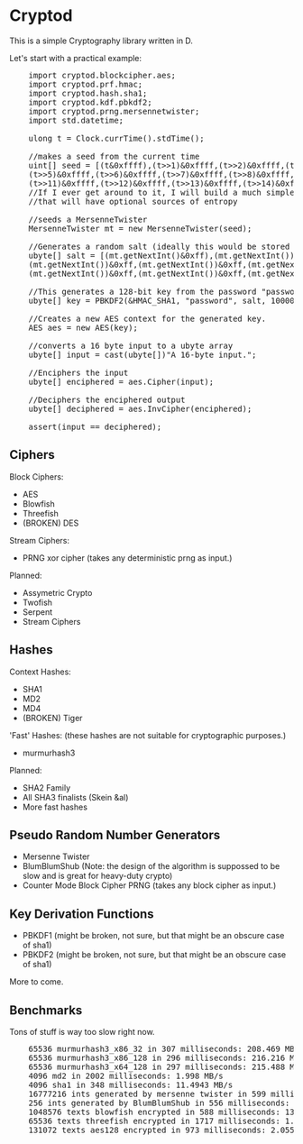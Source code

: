 Cryptod
=======

This is a simple Cryptography library written in D.

Let's start with a practical example:

<pre>
	import cryptod.blockcipher.aes;
	import cryptod.prf.hmac;
	import cryptod.hash.sha1;
	import cryptod.kdf.pbkdf2;
	import cryptod.prng.mersennetwister;
	import std.datetime;
	
	ulong t = Clock.currTime().stdTime();
	
	//makes a seed from the current time
	uint[] seed = [(t&0xffff),(t>>1)&0xffff,(t>>2)&0xffff,(t>>3)&0xffff,(t>>4)&0xffff,
	(t>>5)&0xffff,(t>>6)&0xffff,(t>>7)&0xffff,(t>>8)&0xffff,(t>>9)&0xffff,(t>>10)&0xffff,
	(t>>11)&0xffff,(t>>12)&0xffff,(t>>13)&0xffff,(t>>14)&0xffff,(t>>15)&0xffff];
	//If I ever get around to it, I will build a much simpler seeding interface 
	//that will have optional sources of entropy
	
	//seeds a MersenneTwister
	MersenneTwister mt = new MersenneTwister(seed);
	
	//Generates a random salt (ideally this would be stored in a database after generating.
	ubyte[] salt = [(mt.getNextInt()&0xff),(mt.getNextInt())&0xff,(mt.getNextInt())&0xff,
	(mt.getNextInt())&0xff,(mt.getNextInt())&0xff,(mt.getNextInt())&0xff,
	(mt.getNextInt())&0xff,(mt.getNextInt())&0xff,(mt.getNextInt())&0xff];
	
	//This generates a 128-bit key from the password "password" using a 10,000 iteration PBKDF2 function.
	ubyte[] key = PBKDF2(&HMAC_SHA1, "password", salt, 10000, 16); 
	
	//Creates a new AES context for the generated key.
	AES aes = new AES(key);
	
	//converts a 16 byte input to a ubyte array
	ubyte[] input = cast(ubyte[])"A 16-byte input.";
	
	//Enciphers the input
	ubyte[] enciphered = aes.Cipher(input);
	
	//Deciphers the enciphered output
	ubyte[] deciphered = aes.InvCipher(enciphered);
	
	assert(input == deciphered);
</pre>

Ciphers
-------

Block Ciphers:
 * AES
 * Blowfish
 * Threefish
 * (BROKEN) DES
 
Stream Ciphers:
 * PRNG xor cipher (takes any deterministic prng as input.)
 
Planned:
 * Assymetric Crypto
 * Twofish
 * Serpent
 * Stream Ciphers
 
Hashes
------

Context Hashes:
 * SHA1
 * MD2
 * MD4
 * (BROKEN) Tiger
 
'Fast' Hashes: (these hashes are not suitable for cryptographic purposes.)
 * murmurhash3
 
Planned:
 * SHA2 Family
 * All SHA3 finalists (Skein &al)
 * More fast hashes

Pseudo Random Number Generators
-------------------------------
 * Mersenne Twister
 * BlumBlumShub (Note: the design of the algorithm is suppossed to be slow and is great for heavy-duty crypto)
 * Counter Mode Block Cipher PRNG (takes any block cipher as input.)
 
Key Derivation Functions
------------------------
 * PBKDF1 (might be broken, not sure, but that might be an obscure case of sha1)
 * PBKDF2 (might be broken, not sure, but that might be an obscure case of sha1)
 
More to come.

Benchmarks
----------

Tons of stuff is way too slow right now.
<pre>
	65536 murmurhash3_x86_32 in 307 milliseconds: 208.469 MB/s
	65536 murmurhash3_x86_128 in 296 milliseconds: 216.216 MB/s
	65536 murmurhash3_x64_128 in 297 milliseconds: 215.488 MB/s
	4096 md2 in 2002 milliseconds: 1.998 MB/s
	4096 sha1 in 348 milliseconds: 11.4943 MB/s
	16777216 ints generated by mersenne twister in 599 milliseconds: 106.845 MB/s
	256 ints generated by BlumBlumShub in 556 milliseconds: 0.0017564 MB/s
	1048576 texts blowfish encrypted in 588 milliseconds: 13.6054 MB/s
	65536 texts threefish encrypted in 1717 milliseconds: 1.16482 MB/s
	131072 texts aes128 encrypted in 973 milliseconds: 2.0555 MB/s
</pre>